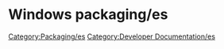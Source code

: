 # Windows packaging/es
 

[Category:Packaging/es](Category:Packaging/es.md) [Category:Developer Documentation/es](Category:Developer_Documentation/es.md)
